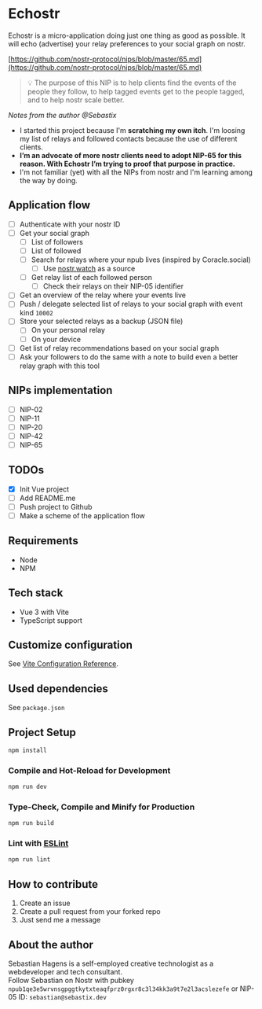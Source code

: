 # Echostr

Echostr is a micro-application doing just one thing as good as possible. It will echo (advertise) your relay preferences to your social graph on nostr.

[https://github.com/nostr-protocol/nips/blob/master/65.md](https://github.com/nostr-protocol/nips/blob/master/65.md)


> 💡 The purpose of this NIP is to help clients find the events of the people they follow, to help tagged events get to the people tagged, and to help nostr scale better.

*Notes from the author @Sebastix* 
* I started this project because I'm **scratching my own itch**. I'm loosing my list of relays and followed contacts because the use of different clients. 
* **I’m an advocate of more nostr clients need to adopt NIP-65 for this reason. With Echostr I’m trying to proof that purpose in practice.**
* I'm not familiar (yet) with all the NIPs from nostr and I'm learning among the way by doing.

## Application flow

- [ ] Authenticate with your nostr ID
- [ ] Get your social graph
    - [ ] List of followers
    - [ ] List of followed
    - [ ] Search for relays where your npub lives (inspired by Coracle.social)
      - [ ] Use [nostr.watch](http://nostr.watch) as a source
    - [ ] Get relay list of each followed person
      - [ ] Check their relays on their NIP-05 identifier
- [ ] Get an overview of the relay where your events live
- [ ] Push / delegate selected list of relays to your social graph with event kind `10002`
- [ ] Store your selected relays as a backup (JSON file)
  - [ ] On your personal relay
  - [ ] On your device
- [ ] Get list of relay recommendations based on your social graph
- [ ] Ask your followers to do the same with a note to build even a better relay graph with this tool

## NIPs implementation

- [ ] NIP-02
- [ ] NIP-11
- [ ] NIP-20
- [ ] NIP-42
- [ ] NIP-65

## TODOs

- [x] Init Vue project  
- [ ] Add README.me  
- [ ] Push project to Github
- [ ] Make a scheme of the application flow 

## Requirements

* Node
* NPM

## Tech stack

* Vue 3 with Vite
* TypeScript support

## Customize configuration

See [Vite Configuration Reference](https://vitejs.dev/config/).

## Used dependencies

See `package.json`

## Project Setup

```sh
npm install
```

### Compile and Hot-Reload for Development

```sh
npm run dev
```

### Type-Check, Compile and Minify for Production

```sh
npm run build
```

### Lint with [ESLint](https://eslint.org/)

```sh
npm run lint
```

## How to contribute

1. Create an issue
2. Create a pull request from your forked repo
3. Just send me a message

## About the author

Sebastian Hagens is a self-employed creative technologist as a webdeveloper and tech consultant.  
Follow Sebastian on Nostr with pubkey `npub1qe3e5wrvnsgpggtkytxteaqfprz0rgxr8c3l34kk3a9t7e2l3acslezefe` or NIP-05 ID: `sebastian@sebastix.dev`